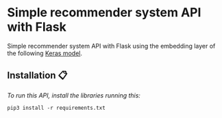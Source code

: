 # Simple recommender system API with Flask

Simple recommender system API with Flask using the embedding layer of the following [Keras model](https://github.com/NicoB24/Deep-learning-with-keras/blob/main/03_recommender_system.ipynb).

## Installation 📋

_To run this API, install the libraries running this:_

```
pip3 install -r requirements.txt
```
